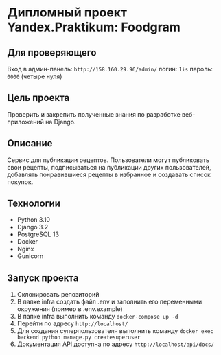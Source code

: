 # Дипломный проект Yandex.Praktikum: Foodgram

## Для проверяющего
Вход в админ-панель: `http://158.160.29.96/admin/` логин: `lis` пароль: `0000` (четыре нуля)

## Цель проекта
Проверить и закрепить полученные знания по разработке веб-приложений на Django.

## Описание
Сервис для публикации рецептов. Пользователи могут публиковать свои рецепты, подписываться на публикации других пользователей, добавлять понравившиеся рецепты в избранное и создавать список покупок.

## Технологии
- Python 3.10
- Django 3.2
- PostgreSQL 13
- Docker
- Nginx
- Gunicorn

## Запуск проекта
1. Склонировать репозиторий
2. В папке infra создать файл .env и заполнить его переменными окружения (пример в .env.example)
3. В папке infra выполнить команду `docker-compose up -d`
4. Перейти по адресу `http://localhost/`
5. Для создания суперпользователя выполнить команду `docker exec backend python manage.py createsuperuser`
6. Документация API доступна по адресу `http://localhost/api/docs/`